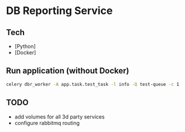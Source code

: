 # DB Reporting Service

## Tech

- [Python] 
- [Docker] 

## Run application (without Docker)

```sh
celery dbr_worker -A app.task.test_task -l info -Q test-queue -c 1
```

## TODO

- add volumes for all 3d party services
- configure rabbitmq routing 
